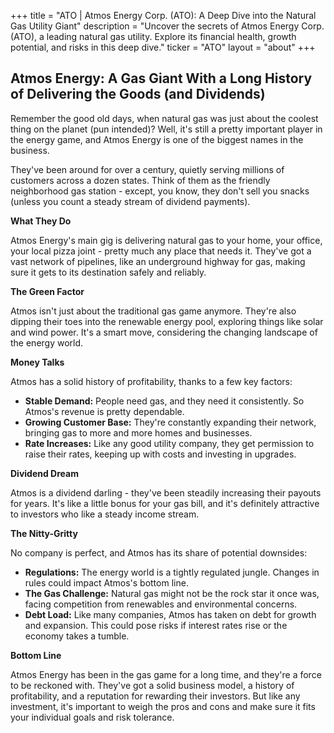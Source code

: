 +++
title = "ATO |  Atmos Energy Corp. (ATO): A Deep Dive into the Natural Gas Utility Giant"
description = "Uncover the secrets of Atmos Energy Corp. (ATO), a leading natural gas utility. Explore its financial health, growth potential, and risks in this deep dive."
ticker = "ATO"
layout = "about"
+++

        


## Atmos Energy: A Gas Giant With a Long History of Delivering the Goods (and Dividends)

Remember the good old days, when natural gas was just about the coolest thing on the planet (pun intended)? Well, it's still a pretty important player in the energy game, and Atmos Energy is one of the biggest names in the business. 

They've been around for over a century, quietly serving millions of customers across a dozen states. Think of them as the friendly neighborhood gas station - except, you know, they don't sell you snacks (unless you count a steady stream of dividend payments). 

**What They Do**

Atmos Energy's main gig is delivering natural gas to your home, your office, your local pizza joint - pretty much any place that needs it. They've got a vast network of pipelines, like an underground highway for gas, making sure it gets to its destination safely and reliably.

**The Green Factor**

Atmos isn't just about the traditional gas game anymore. They're also dipping their toes into the renewable energy pool, exploring things like solar and wind power. It's a smart move, considering the changing landscape of the energy world.

**Money Talks**

Atmos has a solid history of profitability, thanks to a few key factors:

* **Stable Demand:** People need gas, and they need it consistently. So Atmos's revenue is pretty dependable. 
* **Growing Customer Base:** They're constantly expanding their network, bringing gas to more and more homes and businesses.  
* **Rate Increases:** Like any good utility company, they get permission to raise their rates, keeping up with costs and investing in upgrades.

**Dividend Dream**

Atmos is a dividend darling - they've been steadily increasing their payouts for years. It's like a little bonus for your gas bill, and it's definitely attractive to investors who like a steady income stream.

**The Nitty-Gritty**

No company is perfect, and Atmos has its share of potential downsides:

* **Regulations:** The energy world is a tightly regulated jungle. Changes in rules could impact Atmos's bottom line.
* **The Gas Challenge:** Natural gas might not be the rock star it once was, facing competition from renewables and environmental concerns.  
* **Debt Load:** Like many companies, Atmos has taken on debt for growth and expansion. This could pose risks if interest rates rise or the economy takes a tumble.

**Bottom Line**

Atmos Energy has been in the gas game for a long time, and they're a force to be reckoned with. They've got a solid business model, a history of profitability, and a reputation for rewarding their investors. But like any investment, it's important to weigh the pros and cons and make sure it fits your individual goals and risk tolerance. 

        